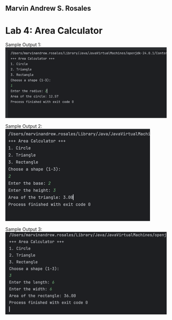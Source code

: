 ## Marvin Andrew S. Rosales
# Lab 4: Area Calculator

Sample Output 1:
![img.png](img.png)

Sample Output 2:
![img_1.png](img_1.png)

Sample Output 3:
![img_2.png](img_2.png)